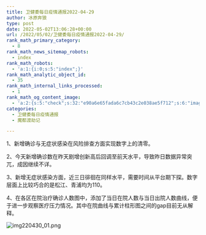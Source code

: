 ```yaml
---
title: 卫健委每日疫情通报2022-04-29
author: 冰原奔狼
type: post
date: 2022-05-02T13:06:28+00:00
url: /2022/05/02/卫健委每日疫情通报2022-04-29/
rank_math_primary_category:
  - 8
rank_math_news_sitemap_robots:
  - index
rank_math_robots:
  - 'a:1:{i:0;s:5:"index";}'
rank_math_analytic_object_id:
  - 35
rank_math_internal_links_processed:
  - 1
rank_math_og_content_image:
  - 'a:2:{s:5:"check";s:32:"e90a6e65fada6c7cb43c2e038ae5f712";s:6:"images";a:0:{}}'
categories:
  - 卫健委每日疫情通报
  - 魔都渡劫记

---
```

1、新增确诊与无症状感染在风险排查方面实现数字上的清零。

2、今天新增确诊数在昨天剧增创新高后回调至前天水平，导致昨日数据异常突兀，成因继续不详。

3、新增无症状感染方面，近三日徘徊在同样水平，需要时间从平台期下探。数字层面上比较巧合的是松江、青浦均为110。

4、在各区在院治疗确诊人数图中，添加了当日在院人数与当日出院人数曲线，便于进一步观察医疗压力情况。其中在院曲线与累计柱形图之间的gap目前无从解释。

<img decoding="async" src="https://i0.wp.com/s2.loli.net/2022/05/02/Ds6aWnthXMU8Qem.jpg?w=640&#038;ssl=1" alt="img220430_01.png" data-recalc-dims="1" />

